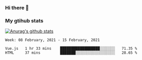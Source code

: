 ### Hi there 👋

### My gtihub stats

[![Anurag's github stats](https://github-readme-stats.vercel.app/api?username=gaozhidong)](https://github.com/gaozhidong/github-readme-stats)

<!--START_SECTION:waka-->
```text
Week: 08 February, 2021 - 15 February, 2021

Vue.js   1 hr 33 mins    ██████████████████░░░░░░░   71.35 % 
HTML     37 mins         ███████░░░░░░░░░░░░░░░░░░   28.65 % 
```
<!--END_SECTION:waka-->